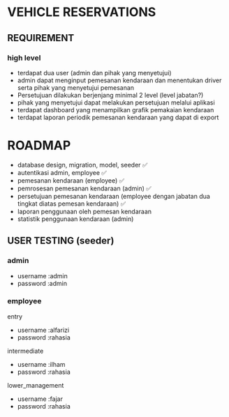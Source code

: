 # VEHICLE RESERVATIONS

## REQUIREMENT

### high level
- terdapat dua user (admin dan pihak yang menyetujui) 
- admin dapat menginput pemesanan kendaraan dan menentukan driver serta pihak yang menyetujui pemesanan
- Persetujuan dilakukan berjenjang minimal 2 level (level jabatan?)
- pihak yang menyetujui dapat melakukan persetujuan melalui aplikasi
- terdapat dashboard yang menampilkan grafik pemakaian kendaraan
- terdapat laporan periodik pemesanan kendaraan yang dapat di export

# ROADMAP
- database design, migration, model, seeder  ✅
- autentikasi admin, employee ✅
- pemesanan kendaraan (employee) ✅
- pemrosesan pemesanan kendaraan (admin) ✅
- persetujuan pemesanan kendaraan (employee dengan jabatan dua tingkat diatas pemesan kendaraan) ✅
- laporan penggunaan oleh pemesan kendaraan
- statistik penggunaan kendaraan (admin)

## USER TESTING (seeder)

### admin

- username  :admin
- password  :admin

### employee

entry

- username  :alfarizi
- password  :rahasia

intermediate

- username  :ilham
- password  :rahasia

lower_management

- username  :fajar
- password  :rahasia